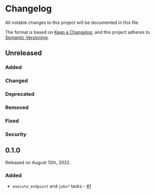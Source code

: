 # Changelog

All notable changes to this project will be documented in this file.

The format is based on [Keep a Changelog](https://keepachangelog.com/en/1.0.0/),
and this project adheres to [Semantic Versioning](https://semver.org/spec/v2.0.0.html).

## Unreleased

### Added

### Changed

### Deprecated

### Removed

### Fixed

### Security

## 0.1.0

Released on August 12th, 2022.

### Added

- `execute_endpoint` and `jobs*` tasks - [#1](https://github.com/PrefectHQ/prefect-databricks/pull/1)
